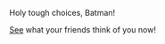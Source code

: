 Holy tough choices, Batman!

[See](https://www.youtube.com/watch?v=GV6E8qHzflk) what your friends think of you now!